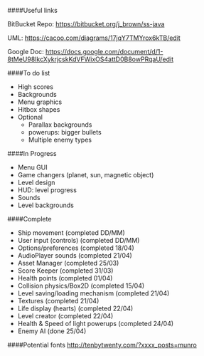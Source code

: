 ####Useful links

BitBucket Repo: https://bitbucket.org/j_brown/ss-java

UML: https://cacoo.com/diagrams/17jqY7TMYrox6kTB/edit

Google Doc: https://docs.google.com/document/d/1-8tMeU98IkcXykrjcskKdVFWixOS4attD0B8owPRqaU/edit

####To do list

- High scores
- Backgrounds
- Menu graphics
- Hitbox shapes
- Optional
	- Parallax backgrounds
	- powerups: bigger bullets
	- Multiple enemy types


####In Progress

- Menu GUI
- Game changers (planet, sun, magnetic object)
- Level design
- HUD: level progress
- Sounds
- Level backgrounds

####Complete
- Ship movement (completed DD/MM)
- User input (controls) (completed DD/MM)
- Options/preferences (completed 18/04)
- AudioPlayer sounds (completed 21/04)
- Asset Manager (completed 25/03)
- Score Keeper (completed 31/03)
- Health points (completed 01/04)
- Collision physics/Box2D (completed 15/04)
- Level saving/loading mechanism (completed 21/04)
- Textures (completed 21/04)
- Life display (hearts) (completed 22/04)
- Level creator (completed 22/04)
- Health & Speed of light powerups (completed 24/04)
- Enemy AI (done 25/04)

####Potential fonts
http://tenbytwenty.com/?xxxx_posts=munro
